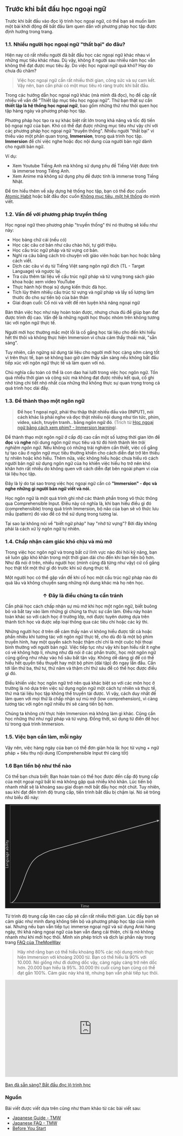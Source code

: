 ## Trước khi bắt đầu học ngoại ngữ

Trước khi bắt đầu vào đọc lộ trình học ngoại ngữ, có thể bạn sẽ muốn làm một bài khởi động để bắt đầu làm quen dần với phương pháp học tập được định hướng trong trang.

### 1.1. Nhiều người học ngoại ngữ "thất bại" do đâu?

Hiện nay có rất nhiều người đã bắt đầu học các ngoại ngữ khác nhau vì những mục tiêu khác nhau. Dù vậy, không ít người sau nhiều năm học vẫn không thể đạt được mục tiêu ấy. Do việc học ngoại ngữ quá khó? Hay do chưa đủ chăm?

> Việc học ngoại ngữ cần rất nhiều thời gian, công sức và sự cam kết. Vậy nên, bạn cần phải có một mục tiêu rõ ràng trước khi bắt đầu. 

Trong các hướng dẫn học ngoại ngữ khác (mà mình đã đọc), họ đề cập rất nhiều về vấn đề "Thiết lập mục tiêu học ngoại ngữ". Thứ bạn thật sự cần **thiết lập là hệ thống học ngoại ngữ**, bao gồm những thứ như thói quen học tập hàng ngày và phương pháp học tập.

Phương pháp học tạo ra sự khác biệt rất lớn trong khả năng và tốc độ tiến bộ ngoại ngữ của bạn. Khó có thể đạt được những mục tiêu như vậy chỉ với các phương pháp học ngoại ngữ "truyền thống". Nhiều người "thất bại" vì thiếu vào một phần quan trọng, **Immersion**, trong quá trình học tập. **Immersion** để chỉ việc nghe hoặc đọc nội dung của người bản ngữ dành cho người bản ngữ. 

Ví dụ: 

- Xem Youtube Tiếng Anh mà không sử dụng phụ đề Tiếng Việt được tính là immerse trong Tiếng Anh.
- Xem Anime mà không sử dụng phụ đề được tính là immerse trong Tiếng Nhật.

Để tìm hiểu thêm về xây dựng hệ thống học tập, bạn có thể đọc cuốn [Atomic Habit](https://jamesclear.com/atomic-habits) hoặc bắt đầu đọc cuốn [Không mục tiêu, một hệ thống](https://duy103zxc.github.io/kmtmht/) do mình viết.

### 1.2. Vấn đề với phương pháp truyền thống

Học ngoại ngữ theo phương pháp "truyền thống" thì nó thường sẽ kiểu như này:

-   Học bảng chữ cái (nếu có)
-   Học các câu cơ bản như câu chào hỏi, tự giới thiệu.
-   Học cấu trúc ngữ pháp và từ vựng cơ bản.
-   Nghĩ ra câu bằng cách trò chuyện với giáo viên hoặc bạn học hoặc bằng cách viết.
-   Dịch các câu ví dụ từ Tiếng Việt sang ngôn ngữ đích (TL - Target Language) và ngược lại.
-   Tra cứu thêm tài liệu về cấu trúc ngữ pháp và từ vựng trong sách giáo khoa hoặc xem video YouTube
-   Thực hành hội thoại sử dụng kiến thức đã học.
-   Tích lũy thêm nhiều cấu trúc từ vựng và ngữ pháp và lấy số lượng làm thước đo cho sự tiến bộ của bản thân
- Giai đoạn cuối: Cố nói và viết để rèn luyện khả năng ngoại ngữ

Bản thân việc học như này hoàn toàn được, nhưng chưa đủ để giúp bạn đạt được trình độ cao. Vấn đề là những người học thuộc nhóm trên không tương tác với ngôn ngữ thực tế.

Người mới học thường mắc một lỗi là cố gắng học tài liệu cho đến khi hiểu hết thì thôi và không thực hiện Immersion vì chưa cảm thấy thoải mái, "sẵn sàng". 

Tuy nhiên, cần ngừng sử dụng tài liệu cho người mới học càng sớm càng tốt vì trên thực tế, bạn sẽ không bao giờ cảm thấy sẵn sàng nếu không bắt đầu tiếp xúc với ngôn ngữ thực tế và làm quen với nó.

Chủ nghĩa cầu toàn có thể là con dao hai lưỡi trong việc học ngôn ngữ. Tốn quá nhiều thời gian và công sức mà không đạt được nhiều kết quả, cố ghi nhớ từng chi tiết nhỏ nhất của những thứ không thực sự quan trọng trong cả quá trình học dài đấy.


### 1.3. Để thành thạo một ngôn ngữ

> **Để học 1 ngoại ngữ, phải thu thập thật nhiều đầu vào (INPUT), nói cách khác là phải nghe và đọc thật nhiều nội dung như tin tức, phim, video, sách, truyện tranh.. bằng ngôn ngữ đó**. (Trích từ [Học ngoại ngữ bằng cách xem phim? - Immersion learning](https://spiderum.com/bai-dang/Hoc-ngoai-ngu-bang-cach-xem-phim-Immersion-learning-zcsVw4rK9I3y)).

Để thành thạo một ngôn ngữ ở cấp độ cao cần một số lượng thời gian lớn để **đọc** và **nghe** nội dung ngôn ngữ mục tiêu và từ đó hình thành lên _trải nghiệm ngôn ngữ_. Nếu không có những trải nghiệm cần thiết, việc cố gắng tự tạo câu ở ngôn ngữ mục tiêu thường khiến cho cách diễn đạt trở lên thiếu tự nhiên hoặc khó hiểu. Thêm nữa, việc không hiểu hoặc chưa hiểu rõ cách người bản ngữ sử dụng ngôn ngữ của họ khiến việc hiểu họ trở nên khó khăn hơn rất nhiều do không quen với cách diễn đạt bên ngoài phạm vi của tài liệu học tập.

Đây là lý do tại sao trong việc học ngoại ngữ cần có **"Immersion" - đọc và nghe những gì người bản ngữ viết và nói.**

Học ngôn ngữ là một quá trình ghi nhớ các thành phần trong vô thức thông qua Comprehensible Input. Điều này có nghĩa là, khi bạn hiểu điều gì đó (comprehensible) trong quá trình Immersion, bộ não của bạn sẽ vô thức lưu mẫu (pattern) đó vào để có thể sử dụng trong tương lai.

Tại sao lại không nói về "biết ngữ pháp" hay "nhớ từ vựng"? Bởi đây không phải là cách xử lý ngôn ngữ tự nhiên.

### 1.4. Chấp nhận cảm giác khó chịu và mù mờ

Trong việc học ngôn ngữ và trong bất cứ lĩnh vực nào đòi hỏi kỹ năng, bạn sẽ luôn gặp khó khăn trong một thời gian dài cho đến khi bạn tiến bộ hơn. Như đã nói ở trên, nhiều người học (mình cũng đã từng như vậy) cứ cố gắng học thật tốt một thứ gì đó trước khi sử dụng thực tế.

Một người học có thể gặp vấn đề khi cố học một cấu trúc ngữ pháp nào đó quá lâu và không chuyển sang những nội dung khác mà họ nên học.

<div style="text-align: center; font-weight:bold">
<h3>↑ Đây là điều chúng ta cần tránh</h3 >  </div>

Cần phải học cách chấp nhận sự mù mờ khi học một ngôn ngữ, biết buông bỏ và bắt tay vào làm những gì chúng ta thực sự cần làm. Điều này hoàn toàn khác so với cách học ở trường lớp, nơi được tuyên dương dựa trên thành tích học và được xếp loại thông qua các tiêu chí hoặc các kỳ thi. 

Những người học ở trên dễ cảm thấy nản vì không hiểu được tất cả hoặc phần nhiều khi tương tác với ngôn ngữ thực tế, cho dù đó là một bộ phim truyền hình, hay một quyển sách hoặc thậm chí chỉ là một cuộc hội thoại bình thường với người bản ngữ. Việc tiếp tục như vậy khi bạn hiểu rất ít nghe có vẻ không hợp lí, nhưng như đã nói ở các phần trước, học một ngôn ngữ cũng giống như nhảy vào hố sâu bất tận vậy. Không dễ dàng gì để có thể hiểu hết quyển tiểu thuyết hay một bộ phim (dài tập) đó ngay lần đầu. Cần tới lần thứ ba, thứ tư, thứ năm và thậm chí thứ sáu để có thể học được điều gì đó.

Điều khiến việc học ngôn ngữ trở nên quá khác biệt so với các môn học ở trường là nó dựa trên việc sử dụng ngôn ngữ một cách tự nhiên và thực tế, thứ mà tài liệu học tập không thể truyền tải được. Vì vậy, cách duy nhất để làm quen với mọi thứ là chấp nhận sự mù mờ (low comprehension), vì càng tương tác với ngôn ngữ nhiều thì sẽ càng tiến bộ hơn.

Chúng ta không *chỉ* thực hiện Immersion mà không làm gì khác. Cũng cần học những thứ như ngữ pháp và từ vựng. Đồng thời, sử dụng từ điển để học từ trong quá trình Immersion.

### 1.5. Việc bạn cần làm, mỗi ngày
Vậy nên, việc hàng ngày của bạn có thể đơn giản hóa là: học từ vựng + ngữ pháp + tiêu thụ nội dung (Comprehensible Input thì càng tốt)



### 1.6 Bạn tiến bộ như thế nào

Có thể bạn chưa biết: Bạn hoàn toàn có thể học được đến cấp độ trung cấp của một ngoại ngữ bất kì mà không gặp quá nhiều khó khăn. Lúc tiến bộ nhanh nhất sẽ là khoảng sau giai đoạn mới bắt đầu học một chút. Tuy nhiên, sau khi đạt đến trình độ trung cấp, tiến trình bắt đầu bị chậm lại. Nó sẽ trông như biểu đồ này:

![](img/language_guide/cai-thien-ngoai-ngu.png)

Từ trình độ trung cấp lên cao cấp sẽ cần rất nhiều thời gian. Lúc đấy bạn sẽ cảm giác như mình đang không tiến bộ và phương pháp học tập của mình sai. Nhưng nếu bạn vẫn tiếp tục immerse ngoại ngữ và sử dụng Anki hàng ngày, thì khả năng ngoại ngữ của bạn vẫn đang cải thiện, chỉ là nó không nhanh như khi mới học thôi. Mình xin phép trích và dịch lại phần này trong trang [FAQ của TheMoeWay](https://learnjapanese.moe/faq/#the-intermediate-blues)

> Hãy nhớ rằng bạn có thể hiểu khoảng 80% các nội dung mình thực hiện Immersion với khoảng 2000 từ. Bạn có thể hiểu là 90% với 10.000. Nó giống như đi dường dốc vậy, càng ngày càng trở nên dốc hơn. 20.000 bạn hiểu là 95%. 30.000 thì cuối cùng bạn cũng có thể đạt gần 100%. Cảm giác này khá tệ, nhưng bạn vẫn phải tiếp tục thôi.

<iframe width="560" height="315" src="https://www.youtube.com/embed/j0OotbfBAA0?si=B1p9LnDi1BAPQK-W" title="YouTube video player" frameborder="0" allow="accelerometer; autoplay; clipboard-write; encrypted-media; gyroscope; picture-in-picture; web-share" referrerpolicy="strict-origin-when-cross-origin" allowfullscreen></iframe>

[Bạn đã sẵn sàng? Bắt đầu đọc lộ trình học](guide.md)  

### Nguồn
Bài viết được viết dựa trên cũng như tham khảo từ các bài viết sau:

- [Japanese Guide - TMW](http://learnjapanese.moe/guide/)
- [Japanese FAQ - TMW](http://learnjapanese.moe/faq/)
- [Before You Start](https://sajforbes.nz/languageguide/beforeyoustart/)